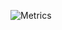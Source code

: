 ![Metrics](https://metrics.lecoq.io/ENGO150?template=classic&isocalendar=1&languages=1&introduction=1&licenses=1&lines=1&traffic=1&projects=1&activity=1&repositories=1&skyline=1&repositories=100&repositories.batch=100&repositories.forks=false&repositories.affiliations=owner&isocalendar.duration=half-year&languages.limit=8&languages.sections=most-used&languages.colors=github&languages.threshold=0%25&languages.indepth=false&languages.recent.load=300&languages.recent.days=14&introduction.title=true&licenses.ratio=false&licenses.legal=true&projects.limit=4&projects.descriptions=false&activity.limit=5&activity.load=300&activity.days=14&activity.filter=all&activity.visibility=all&activity.timestamps=false&skyline.year=current-year&skyline.frames=60&skyline.quality=0.5&skyline.compatibility=false&config.timezone=Europe%2FPrague)
